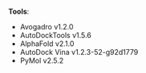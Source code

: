 **Tools**:

* Avogadro v1.2.0
* AutoDockTools v1.5.6
* AlphaFold v2.1.0
* AutoDock Vina v1.2.3-52-g92d1779
* PyMol v2.5.2


